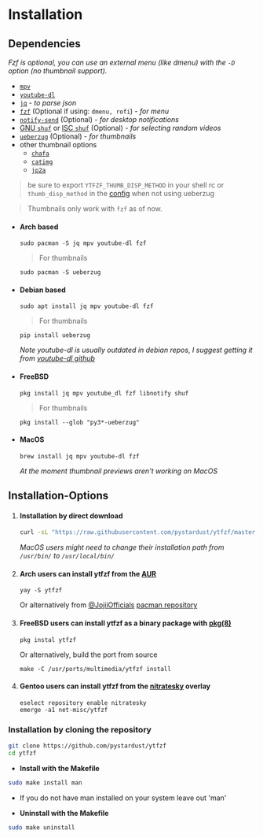 # Installation

## Dependencies

_Fzf is optional, you can use an external menu (like dmenu) with the `-D` option (no thumbnail support)._

* [`mpv`](https://github.com/mpv-player/mpv)
* [`youtube-dl`](https://github.com/ytdl-org/youtube-dl)
* [`jq`](https://github.com/stedolan/jq) - _to parse json_
* [`fzf`](https://github.com/junegunn/fzf) (Optional if using: `dmenu, rofi`) - _for menu_
* [`notify-send`](https://gitlab.gnome.org/GNOME/libnotify) (Optional) - _for desktop notifications_
* [GNU `shuf`](https://www.gnu.org/software/coreutils/manual/html_node/shuf-invocation.html) or [ISC `shuf`](https://github.com/ibara/shuf) (Optional) - _for selecting random videos_
* [`ueberzug`](https://github.com/seebye/ueberzug) (Optional) - _for thumbnails_
* other thumbnail options
    * [`chafa`](https://github.com/hpjansson/chafa)
    * [`catimg`](https://github.com/posva/catimg)
    * [`jp2a`](https://github.com/cslarsen/jp2a)
> be sure to export `YTFZF_THUMB_DISP_METHOD` in your shell rc or `thumb_disp_method` in the [config](conf.sh) when not using ueberzug

> Thumbnails only work with `fzf` as of now.

+ #### Arch based

	  sudo pacman -S jq mpv youtube-dl fzf

	> For thumbnails

	  sudo pacman -S ueberzug

+ #### Debian based

	  sudo apt install jq mpv youtube-dl fzf

	> For thumbnails

	  pip install ueberzug

	_Note youtube-dl is usually outdated in debian repos, I suggest getting it from  [youtube-dl github](https://github.com/ytdl-org/youtube-dl)_

+ #### FreeBSD

	  pkg install jq mpv youtube_dl fzf libnotify shuf

	> For thumbnails

	  pkg install --glob "py3*-ueberzug"


+ #### MacOS

	  brew install jq mpv youtube-dl fzf

	_At the moment thumbnail previews aren't working on MacOS_


## Installation-Options


1. #### Installation by direct download

	```sh
	curl -sL "https://raw.githubusercontent.com/pystardust/ytfzf/master/ytfzf" | sudo tee /usr/bin/ytfzf >/dev/null && sudo chmod 755 /usr/bin/ytfzf
	```

   _MacOS users might need to change their installation path from  `/usr/bin/` to `/usr/local/bin/`_

2. #### Arch users can install ytfzf from the [AUR](https://aur.archlinux.org/packages/ytfzf/)

	```
	yay -S ytfzf
	```
	
	Or alternatively from [@JojiiOfficials](https://github.com/JojiiOfficial) [pacman repository](https://repo.jojii.de)

3. #### FreeBSD users can install ytfzf as a binary package with [pkg(8)](https://www.freshports.org/multimedia/ytfzf/)

	```
	pkg instal ytfzf
	```

	Or alternatively, build the port from source

	```
	make -C /usr/ports/multimedia/ytfzf install
	```

4. #### Gentoo users can install ytfzf from the [nitratesky](https://github.com/VTimofeenko/nitratesky) overlay

	```
	eselect repository enable nitratesky
	emerge -a1 net-misc/ytfzf
	```

### Installation by cloning the repository

```sh
git clone https://github.com/pystardust/ytfzf
cd ytfzf
```

+ **Install with the Makefile**

```sh
sudo make install man
```
* If you do not have man installed on your system leave out 'man'

+ **Uninstall with the Makefile**

```sh
sudo make uninstall
```

